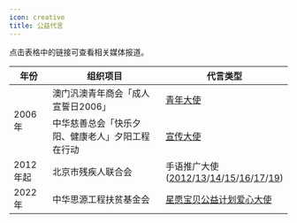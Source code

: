 ```yaml
---
icon: creative
title: 公益代言
---
```


点击表格中的链接可查看相关媒体报道。

<table>
<thead>
<tr>
    <th>年份</th>
    <th>组织项目</th>
    <th>代言类型</th>
</tr>
</thead>
<tbody>
<tr>
    <td rowspan="2">2006年</td>
    <td>澳门汎澳青年商会「成人宣誓日2006」</td>
    <td><a href="https://www.chinadaily.com.cn/hqylss/2006-08/16/content_666068.htm" target="_blank" rel="noopener">青年大使</a></td>
</tr>
<tr>
    <td>中华慈善总会「快乐夕阳、健康老人」夕阳工程在行动</td>
    <td><a href="http://news.sina.com.cn/s/2006-08-31/19359903131s.shtml" target="_blank" rel="noopener">宣传大使</a></td>
</tr>
<tr>
    <td>2012年起</td>
    <td>北京市残疾人联合会</td>
    <td>手语推广大使<br/>
        (<a href="https://ent.163.com/12/1120/10/8GOGCP3N00032DGD.html" target="_blank" rel="noopener">2012</a>/<a href="http://qa.amway.com.cn/about/ztchome/beijing/zuixindongtai/201310/208949.html" target="_blank" rel="noopener">13</a>/<a href="http://ent.sina.com.cn/s/m/2014-05-27/17574149007.shtml" target="_blank" rel="noopener">14</a>/<a href="http://www.xinhuanet.com/ent/2015-12/04/c_128498487.htm" target="_blank" rel="noopener">15</a>/<a href="http://www.bdpf.org.cn/n1544/n1689/n1770/n1779/c55403/content.html" target="_blank" rel="noopener">16</a>/<a href="http://www.xinhuanet.com/ent/2017-05/22/c_1121013458.htm" target="_blank" rel="noopener">17</a>/<a href="http://www.chinanews.com/yl/2019/09-08/8950512.shtml" target="_blank" rel="noopener">19</a>)
    </td>
</tr>
<tr>
    <td>2022年</td>
    <td>中华思源工程扶贫基金会</td>
    <td><a href="https://weibo.com/1172294045/LqmEzdPPg" target="_blank" rel="noopener">星愿宝贝公益计划爱心大使</a></td>
</tr>
</tbody>
</table>